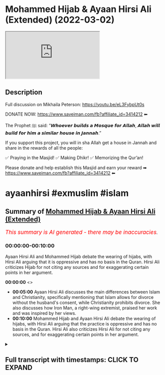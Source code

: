 # Mohammed Hijab & Ayaan Hirsi Ali (Extended) (2022-03-02)

<iframe loading='lazy' allow='autoplay' src='https://www.youtube.com/embed/PdiRh_BkBCg'></iframe>

## Description

Full discussion on Mikhaila Peterson: <https://youtu.be/eL3FybpUt0s>

DONATE NOW: <https://www.saveiman.com/fb?affiliate_id=3414212> ⬅

The Prophet ﷺ said: “𝙒𝙝𝙤𝙚𝙫𝙚𝙧 𝙗𝙪𝙞𝙡𝙙𝙨 𝙖 𝙈𝙤𝙨𝙦𝙪𝙚 𝙛𝙤𝙧 𝘼𝙡𝙡𝙖𝙝, 𝘼𝙡𝙡𝙖𝙝 𝙬𝙞𝙡𝙡 𝙗𝙪𝙞𝙡𝙙 𝙛𝙤𝙧 𝙝𝙞𝙢 𝙖 𝙨𝙞𝙢𝙞𝙡𝙖𝙧 𝙝𝙤𝙪𝙨𝙚 𝙞𝙣 𝙅𝙖𝙣𝙣𝙖𝙝.”

If you support this project, you will in sha Allah get a house in Jannah and share in the rewards of all the people:

✅ Praying in the Masjid!
✅ Making Dhikr!
✅ Memorizing the Qur’an!

Please donate and help establish this Masjid and earn your reward ➡ <https://www.saveiman.com/fb?affiliate_id=3414212> ⬅

# ayaanhirsi #exmuslim #islam

## Summary of [Mohammed Hijab & Ayaan Hirsi Ali (Extended)](https://www.youtube.com/watch?v=PdiRh_BkBCg)

*<span style="color:red; font-size:125%">This summary is AI generated - there may be inaccuracies</span>. [](/)*

### <a onclick="modifyYTiframeseektime('0')">00:00:00-00:10:00</a>

Ayaan Hirsi Ali and Mohammed Hijab debate the wearing of hijabs, with Hirsi Ali arguing that it is oppressive and has no basis in the Quran. Hirsi Ali criticizes Hijab for not citing any sources and for exaggerating certain points in her argument.

**<a onclick="modifyYTiframeseektime('0')">00:00:00</a>** <>

* **<a onclick="modifyYTiframeseektime('300')">00:05:00</a>** Ayaan Hirsi Ali discusses the main differences between Islam and Christianity, specifically mentioning that Islam allows for divorce without the husband's consent, while Christianity prohibits divorce. She also discusses how Iron Man, a right-wing extremist, praised her work and was inspired by her views.
* **<a onclick="modifyYTiframeseektime('600')">00:10:00</a>** Mohammed Hijab and Ayaan Hirsi Ali debate the wearing of hijabs, with Hirsi Ali arguing that the practice is oppressive and has no basis in the Quran. Hirsi Ali also criticizes Hirsi Ali for not citing any sources, and for exaggerating certain points in her argument.

<details><summary><h2>Full transcript with timestamps: CLICK TO EXPAND</h2></summary>

<a onclick="modifyYTiframeseektime('0')">0:00:00</a> islam was founded  
<a onclick="modifyYTiframeseektime('2')">0:00:02</a> um  
<a onclick="modifyYTiframeseektime('4')">0:00:04</a> by a man  
<a onclick="modifyYTiframeseektime('6')">0:00:06</a> who  
<a onclick="modifyYTiframeseektime('7')">0:00:07</a> [Music]  
<a onclick="modifyYTiframeseektime('10')">0:00:10</a> was it was founded in a context  
<a onclick="modifyYTiframeseektime('14')">0:00:14</a> [Music]  
<a onclick="modifyYTiframeseektime('20')">0:00:20</a> muslims in norway are now establishing a  
<a onclick="modifyYTiframeseektime('22')">0:00:22</a> masjid and tawa center to enhance the  
<a onclick="modifyYTiframeseektime('25')">0:00:25</a> norwegian dawah if you donate to the  
<a onclick="modifyYTiframeseektime('26')">0:00:26</a> scores you will insha allah reap the  
<a onclick="modifyYTiframeseektime('29')">0:00:29</a> rewards of thousands of muslims coming  
<a onclick="modifyYTiframeseektime('31')">0:00:31</a> back to islam and many of those who  
<a onclick="modifyYTiframeseektime('33')">0:00:33</a> become dwight and invite to islam so  
<a onclick="modifyYTiframeseektime('36')">0:00:36</a> click the link and donate now and share  
<a onclick="modifyYTiframeseektime('38')">0:00:38</a> the video for extra rewards  
<a onclick="modifyYTiframeseektime('42')">0:00:42</a> how are you guys doing now many of you  
<a onclick="modifyYTiframeseektime('44')">0:00:44</a> already know that the opposing views  
<a onclick="modifyYTiframeseektime('46')">0:00:46</a> episode that i done with one iron mcgann  
<a onclick="modifyYTiframeseektime('49')">0:00:49</a> who refers to herself as iron hersey  
<a onclick="modifyYTiframeseektime('51')">0:00:51</a> ally because she is a liar and she has  
<a onclick="modifyYTiframeseektime('53')">0:00:53</a> been lying to the dutch parliament and  
<a onclick="modifyYTiframeseektime('55')">0:00:55</a> she's been lying to  
<a onclick="modifyYTiframeseektime('57')">0:00:57</a> the public about islam and what it  
<a onclick="modifyYTiframeseektime('58')">0:00:58</a> entails and she is an ignoramus an  
<a onclick="modifyYTiframeseektime('61')">0:01:01</a> academic charlatan an obsequious woman a  
<a onclick="modifyYTiframeseektime('63')">0:01:03</a> right-wing apple polisher  
<a onclick="modifyYTiframeseektime('66')">0:01:06</a> that individual has now quite frankly  
<a onclick="modifyYTiframeseektime('68')">0:01:08</a> been exposed if you go and watch that  
<a onclick="modifyYTiframeseektime('70')">0:01:10</a> video you i think you'll agree with me  
<a onclick="modifyYTiframeseektime('72')">0:01:12</a> um not many people even from the other  
<a onclick="modifyYTiframeseektime('75')">0:01:15</a> side let's say can disagree with that  
<a onclick="modifyYTiframeseektime('78')">0:01:18</a> but i wanted to just point on some of  
<a onclick="modifyYTiframeseektime('80')">0:01:20</a> the things because obviously in that  
<a onclick="modifyYTiframeseektime('82')">0:01:22</a> uh opposing views a format i couldn't i  
<a onclick="modifyYTiframeseektime('85')">0:01:25</a> didn't have access to to her responses  
<a onclick="modifyYTiframeseektime('87')">0:01:27</a> and she did not have access to my  
<a onclick="modifyYTiframeseektime('89')">0:01:29</a> responses so there are some things i  
<a onclick="modifyYTiframeseektime('91')">0:01:31</a> wanted to bring  
<a onclick="modifyYTiframeseektime('92')">0:01:32</a> uh to respond to and not that she  
<a onclick="modifyYTiframeseektime('94')">0:01:34</a> deserves a response because i think for  
<a onclick="modifyYTiframeseektime('96')">0:01:36</a> all intents and purposes anyone with a  
<a onclick="modifyYTiframeseektime('98')">0:01:38</a> shred of integrity and maybe an iota of  
<a onclick="modifyYTiframeseektime('101')">0:01:41</a> sincerity will know that her academic  
<a onclick="modifyYTiframeseektime('104')">0:01:44</a> career if she ever had one in the first  
<a onclick="modifyYTiframeseektime('106')">0:01:46</a> place  
<a onclick="modifyYTiframeseektime('107')">0:01:47</a> is over now with all due respect or none  
<a onclick="modifyYTiframeseektime('109')">0:01:49</a> due to her  
<a onclick="modifyYTiframeseektime('112')">0:01:52</a> this individual actually by the way i  
<a onclick="modifyYTiframeseektime('113')">0:01:53</a> couldn't read this out in the opposing  
<a onclick="modifyYTiframeseektime('115')">0:01:55</a> views for much i should give you a taste  
<a onclick="modifyYTiframeseektime('116')">0:01:56</a> of what kind of individual she is this  
<a onclick="modifyYTiframeseektime('118')">0:01:58</a> is something she mentions in one of her  
<a onclick="modifyYTiframeseektime('119')">0:01:59</a> books  
<a onclick="modifyYTiframeseektime('121')">0:02:01</a> she mentions and i quote  
<a onclick="modifyYTiframeseektime('123')">0:02:03</a> she was talking about christian churches  
<a onclick="modifyYTiframeseektime('125')">0:02:05</a> she says but i think christian church  
<a onclick="modifyYTiframeseektime('127')">0:02:07</a> should begin dawa look how she has  
<a onclick="modifyYTiframeseektime('130')">0:02:10</a> riddle and anger  
<a onclick="modifyYTiframeseektime('131')">0:02:11</a> subhanallah resentment towards the tawa  
<a onclick="modifyYTiframeseektime('133')">0:02:13</a> the propagation of islam and the muslim  
<a onclick="modifyYTiframeseektime('135')">0:02:15</a> people she goes but i think christian  
<a onclick="modifyYTiframeseektime('137')">0:02:17</a> church should begin douwa exactly as  
<a onclick="modifyYTiframeseektime('139')">0:02:19</a> islam does  
<a onclick="modifyYTiframeseektime('140')">0:02:20</a> you need to compete because you can be  
<a onclick="modifyYTiframeseektime('142')">0:02:22</a> as powerful you can be a powerful tool  
<a onclick="modifyYTiframeseektime('145')">0:02:25</a> to reverse islamization she states yeah  
<a onclick="modifyYTiframeseektime('148')">0:02:28</a> you should start with muslim  
<a onclick="modifyYTiframeseektime('149')">0:02:29</a> neighborhoods in rome  
<a onclick="modifyYTiframeseektime('151')">0:02:31</a> she's talking to a priest here and she  
<a onclick="modifyYTiframeseektime('153')">0:02:33</a> says  
<a onclick="modifyYTiframeseektime('154')">0:02:34</a> europe is sleepwalking into disaster  
<a onclick="modifyYTiframeseektime('156')">0:02:36</a> cultural ideological and political  
<a onclick="modifyYTiframeseektime('157')">0:02:37</a> disaster because the authorities of the  
<a onclick="modifyYTiframeseektime('160')">0:02:40</a> church have neglected the immigrant  
<a onclick="modifyYTiframeseektime('163')">0:02:43</a> ghettos she states the churches could go  
<a onclick="modifyYTiframeseektime('166')">0:02:46</a> into muslim communities provide services  
<a onclick="modifyYTiframeseektime('168')">0:02:48</a> just as the radical muslims do build new  
<a onclick="modifyYTiframeseektime('171')">0:02:51</a> catholic schools hospitals communities  
<a onclick="modifyYTiframeseektime('174')">0:02:54</a> community centers just like the ones  
<a onclick="modifyYTiframeseektime('176')">0:02:56</a> that were such a civilizing force under  
<a onclick="modifyYTiframeseektime('179')">0:02:59</a> colonialism in africa  
<a onclick="modifyYTiframeseektime('181')">0:03:01</a> this person is not just an apostate from  
<a onclick="modifyYTiframeseektime('183')">0:03:03</a> islam this person  
<a onclick="modifyYTiframeseektime('185')">0:03:05</a> is the equivalent of the the monster  
<a onclick="modifyYTiframeseektime('188')">0:03:08</a> uncle tom no aunt jemima where the hell  
<a onclick="modifyYTiframeseektime('191')">0:03:11</a> the equivalent uncle tommy is the  
<a onclick="modifyYTiframeseektime('192')">0:03:12</a> monstrous  
<a onclick="modifyYTiframeseektime('194')">0:03:14</a> uh you know uncle tom that she is a  
<a onclick="modifyYTiframeseektime('197')">0:03:17</a> colonized colonialism in africa she's an  
<a onclick="modifyYTiframeseektime('199')">0:03:19</a> apostate from african identity  
<a onclick="modifyYTiframeseektime('202')">0:03:22</a> itself  
<a onclick="modifyYTiframeseektime('203')">0:03:23</a> not just islam  
<a onclick="modifyYTiframeseektime('205')">0:03:25</a> but not just that and i've mentioned  
<a onclick="modifyYTiframeseektime('207')">0:03:27</a> this and alluded to it but i wanted to  
<a onclick="modifyYTiframeseektime('208')">0:03:28</a> give you clarity and proof because i did  
<a onclick="modifyYTiframeseektime('210')">0:03:30</a> mention it in the discussion but i  
<a onclick="modifyYTiframeseektime('212')">0:03:32</a> wanted to mention it once more look what  
<a onclick="modifyYTiframeseektime('215')">0:03:35</a> she says about islam in her book one of  
<a onclick="modifyYTiframeseektime('218')">0:03:38</a> her main books this is printed  
<a onclick="modifyYTiframeseektime('221')">0:03:41</a> this is printed  
<a onclick="modifyYTiframeseektime('222')">0:03:42</a> she states a key problem for islam today  
<a onclick="modifyYTiframeseektime('225')">0:03:45</a> can be summarized in three simplifying  
<a onclick="modifyYTiframeseektime('226')">0:03:46</a> sentences christians worship a man made  
<a onclick="modifyYTiframeseektime('229')">0:03:49</a> divine  
<a onclick="modifyYTiframeseektime('230')">0:03:50</a> jews worship a book  
<a onclick="modifyYTiframeseektime('231')">0:03:51</a> and muslims worship both  
<a onclick="modifyYTiframeseektime('235')">0:03:55</a> she doesn't know the basics of islam  
<a onclick="modifyYTiframeseektime('237')">0:03:57</a> look at what she says here in her book  
<a onclick="modifyYTiframeseektime('239')">0:03:59</a> infidel i've read her books  
<a onclick="modifyYTiframeseektime('242')">0:04:02</a> rubbish  
<a onclick="modifyYTiframeseektime('243')">0:04:03</a> rubbish  
<a onclick="modifyYTiframeseektime('244')">0:04:04</a> books they are  
<a onclick="modifyYTiframeseektime('246')">0:04:06</a> she goes on her tour so she's talking  
<a onclick="modifyYTiframeseektime('248')">0:04:08</a> about a particular film that was  
<a onclick="modifyYTiframeseektime('249')">0:04:09</a> released on hotel  
<a onclick="modifyYTiframeseektime('250')">0:04:10</a> is written the opening verse of the  
<a onclick="modifyYTiframeseektime('253')">0:04:13</a> quran the surat al-fatiha so she refers  
<a onclick="modifyYTiframeseektime('256')">0:04:16</a> to an entire chapter as a verse she  
<a onclick="modifyYTiframeseektime('259')">0:04:19</a> doesn't know the basics and she  
<a onclick="modifyYTiframeseektime('260')">0:04:20</a> continues by the way there's other  
<a onclick="modifyYTiframeseektime('261')">0:04:21</a> things like this where she talks about  
<a onclick="modifyYTiframeseektime('263')">0:04:23</a> hadith like for example  
<a onclick="modifyYTiframeseektime('267')">0:04:27</a> or the jannah is under the feet of the  
<a onclick="modifyYTiframeseektime('269')">0:04:29</a> mother she says the verse of the quran  
<a onclick="modifyYTiframeseektime('270')">0:04:30</a> she does not know how to differentiate a  
<a onclick="modifyYTiframeseektime('272')">0:04:32</a> verse from a chapter  
<a onclick="modifyYTiframeseektime('273')">0:04:33</a> at the verse of the quran  
<a onclick="modifyYTiframeseektime('275')">0:04:35</a> and  
<a onclick="modifyYTiframeseektime('276')">0:04:36</a> this person is meant to be the scholar  
<a onclick="modifyYTiframeseektime('278')">0:04:38</a> that is telling us and teaching us about  
<a onclick="modifyYTiframeseektime('280')">0:04:40</a> islam this is meant to be the scholar  
<a onclick="modifyYTiframeseektime('282')">0:04:42</a> joe rogan and jordan pearson and these  
<a onclick="modifyYTiframeseektime('284')">0:04:44</a> individuals they're putting her on  
<a onclick="modifyYTiframeseektime('286')">0:04:46</a> i want to show you the extent of her  
<a onclick="modifyYTiframeseektime('288')">0:04:48</a> ignorance by just letting her answer a  
<a onclick="modifyYTiframeseektime('290')">0:04:50</a> simple gcse re type question that she  
<a onclick="modifyYTiframeseektime('295')">0:04:55</a> stutters i i thought that this was in  
<a onclick="modifyYTiframeseektime('297')">0:04:57</a> many ways the most telling part of the  
<a onclick="modifyYTiframeseektime('299')">0:04:59</a> entire opposing views segment let's take  
<a onclick="modifyYTiframeseektime('301')">0:05:01</a> a let's take a look at how she answers a  
<a onclick="modifyYTiframeseektime('303')">0:05:03</a> very simple question what the  
<a onclick="modifyYTiframeseektime('304')">0:05:04</a> differences of islam and christianity  
<a onclick="modifyYTiframeseektime('306')">0:05:06</a> are let's take a look what do you think  
<a onclick="modifyYTiframeseektime('308')">0:05:08</a> the primary differences are that you've  
<a onclick="modifyYTiframeseektime('309')">0:05:09</a> seen between islam and christianity  
<a onclick="modifyYTiframeseektime('312')">0:05:12</a> the primary differences  
<a onclick="modifyYTiframeseektime('315')">0:05:15</a> primary differences yeah  
<a onclick="modifyYTiframeseektime('317')">0:05:17</a> well i think  
<a onclick="modifyYTiframeseektime('319')">0:05:19</a> the the primary and probably the most  
<a onclick="modifyYTiframeseektime('321')">0:05:21</a> well-known differences is islam was  
<a onclick="modifyYTiframeseektime('324')">0:05:24</a> founded  
<a onclick="modifyYTiframeseektime('327')">0:05:27</a> by a man  
<a onclick="modifyYTiframeseektime('330')">0:05:30</a> who  
<a onclick="modifyYTiframeseektime('333')">0:05:33</a> was it was founded in a context  
<a onclick="modifyYTiframeseektime('338')">0:05:38</a> that was tribal  
<a onclick="modifyYTiframeseektime('341')">0:05:41</a> very parochial very small  
<a onclick="modifyYTiframeseektime('345')">0:05:45</a> and the man who founded islam  
<a onclick="modifyYTiframeseektime('347')">0:05:47</a> turned it into an empire so i'm really  
<a onclick="modifyYTiframeseektime('350')">0:05:50</a> sorry to say this but this academic  
<a onclick="modifyYTiframeseektime('352')">0:05:52</a> charlatan  
<a onclick="modifyYTiframeseektime('353')">0:05:53</a> in addition to saying  
<a onclick="modifyYTiframeseektime('355')">0:05:55</a> she's not knowing the basics clearly  
<a onclick="modifyYTiframeseektime('357')">0:05:57</a> identified by her printed works and her  
<a onclick="modifyYTiframeseektime('360')">0:06:00</a> public  
<a onclick="modifyYTiframeseektime('361')">0:06:01</a> display or presentations  
<a onclick="modifyYTiframeseektime('364')">0:06:04</a> she  
<a onclick="modifyYTiframeseektime('365')">0:06:05</a> in addition to that continues  
<a onclick="modifyYTiframeseektime('367')">0:06:07</a> lying to the public and telling people  
<a onclick="modifyYTiframeseektime('370')">0:06:10</a> or insinuating that islam  
<a onclick="modifyYTiframeseektime('372')">0:06:12</a> uh has a force of bleak or forced  
<a onclick="modifyYTiframeseektime('374')">0:06:14</a> convert narrative that we force people  
<a onclick="modifyYTiframeseektime('377')">0:06:17</a> to become muslims let's take a look at  
<a onclick="modifyYTiframeseektime('379')">0:06:19</a> what she states trying to get non-muslim  
<a onclick="modifyYTiframeseektime('382')">0:06:22</a> societies to adopt islam either through  
<a onclick="modifyYTiframeseektime('384')">0:06:24</a> persuasion or through force or through  
<a onclick="modifyYTiframeseektime('387')">0:06:27</a> both of those means now this she keeps  
<a onclick="modifyYTiframeseektime('390')">0:06:30</a> mentioning this  
<a onclick="modifyYTiframeseektime('391')">0:06:31</a> it's as if she has not mentioned or she  
<a onclick="modifyYTiframeseektime('393')">0:06:33</a> has not read and she clearly has  
<a onclick="modifyYTiframeseektime('394')">0:06:34</a> actually because i've seen it in her one  
<a onclick="modifyYTiframeseektime('396')">0:06:36</a> of her books she mentions it  
<a onclick="modifyYTiframeseektime('397')">0:06:37</a> the verse  
<a onclick="modifyYTiframeseektime('399')">0:06:39</a> there is no compulsion in religion  
<a onclick="modifyYTiframeseektime('402')">0:06:42</a> even arnold walker  
<a onclick="modifyYTiframeseektime('404')">0:06:44</a> who wrote the book proselytizing oh  
<a onclick="modifyYTiframeseektime('406')">0:06:46</a> sorry the preaching of islam an  
<a onclick="modifyYTiframeseektime('408')">0:06:48</a> orientalist doesn't take this view that  
<a onclick="modifyYTiframeseektime('410')">0:06:50</a> islam was spread by the sword in the  
<a onclick="modifyYTiframeseektime('412')">0:06:52</a> sense that people were forced to become  
<a onclick="modifyYTiframeseektime('414')">0:06:54</a> muslims on mass  
<a onclick="modifyYTiframeseektime('416')">0:06:56</a> in in where islam conquered land  
<a onclick="modifyYTiframeseektime('419')">0:06:59</a> and even if there were times in places  
<a onclick="modifyYTiframeseektime('422')">0:07:02</a> in the islamic history where that did  
<a onclick="modifyYTiframeseektime('424')">0:07:04</a> takes place it clearly goes against  
<a onclick="modifyYTiframeseektime('427')">0:07:07</a> the verse which is  
<a onclick="modifyYTiframeseektime('428')">0:07:08</a> 2 256 in surah baqara la iqra fadin  
<a onclick="modifyYTiframeseektime('432')">0:07:12</a> there's no compulsion in religion so she  
<a onclick="modifyYTiframeseektime('434')">0:07:14</a> keeps mentioning this point  
<a onclick="modifyYTiframeseektime('437')">0:07:17</a> and to to make islam look like a  
<a onclick="modifyYTiframeseektime('439')">0:07:19</a> monstrous religion  
<a onclick="modifyYTiframeseektime('441')">0:07:21</a> or she in fact is a monstrous liar  
<a onclick="modifyYTiframeseektime('444')">0:07:24</a> and i will say something else  
<a onclick="modifyYTiframeseektime('446')">0:07:26</a> that she and i've mentioned this before  
<a onclick="modifyYTiframeseektime('448')">0:07:28</a> and i'll emphasize the point again was  
<a onclick="modifyYTiframeseektime('450')">0:07:30</a> the same individual that anders breivik  
<a onclick="modifyYTiframeseektime('454')">0:07:34</a> the individual who responds who was  
<a onclick="modifyYTiframeseektime('456')">0:07:36</a> responsible for killing 77  
<a onclick="modifyYTiframeseektime('458')">0:07:38</a> individuals majority of them were  
<a onclick="modifyYTiframeseektime('460')">0:07:40</a> non-muslims in norway in one of the most  
<a onclick="modifyYTiframeseektime('462')">0:07:42</a> prolific crimes in the last hundred  
<a onclick="modifyYTiframeseektime('465')">0:07:45</a> years  
<a onclick="modifyYTiframeseektime('466')">0:07:46</a> that individual dedicated an entire  
<a onclick="modifyYTiframeseektime('469')">0:07:49</a> chapter to iron mcgann iron hershey  
<a onclick="modifyYTiframeseektime('471')">0:07:51</a> mcgann an entire chapter he dedicated  
<a onclick="modifyYTiframeseektime('474')">0:07:54</a> praising her saying that she should have  
<a onclick="modifyYTiframeseektime('476')">0:07:56</a> won the nobel peace prize  
<a onclick="modifyYTiframeseektime('478')">0:07:58</a> and that she that her views are quite  
<a onclick="modifyYTiframeseektime('480')">0:08:00</a> commensurate with his and you know  
<a onclick="modifyYTiframeseektime('482')">0:08:02</a> saying good words about her clearly  
<a onclick="modifyYTiframeseektime('484')">0:08:04</a> inspired  
<a onclick="modifyYTiframeseektime('485')">0:08:05</a> and influenced by her  
<a onclick="modifyYTiframeseektime('487')">0:08:07</a> right wing fascistic narratives  
<a onclick="modifyYTiframeseektime('490')">0:08:10</a> this is an individual who killed white  
<a onclick="modifyYTiframeseektime('492')">0:08:12</a> liberal people to put it crudely white  
<a onclick="modifyYTiframeseektime('494')">0:08:14</a> liberal people you can see the extent to  
<a onclick="modifyYTiframeseektime('497')">0:08:17</a> which her drivel  
<a onclick="modifyYTiframeseektime('499')">0:08:19</a> can lead to actual impact on the ground  
<a onclick="modifyYTiframeseektime('502')">0:08:22</a> she's talking about islam  
<a onclick="modifyYTiframeseektime('504')">0:08:24</a> scapegoating it maybe projecting her own  
<a onclick="modifyYTiframeseektime('506')">0:08:26</a> kind of maliciousness  
<a onclick="modifyYTiframeseektime('508')">0:08:28</a> onto it malignancy  
<a onclick="modifyYTiframeseektime('510')">0:08:30</a> and malevolence  
<a onclick="modifyYTiframeseektime('512')">0:08:32</a> the individual that  
<a onclick="modifyYTiframeseektime('513')">0:08:33</a> that is iron mcgann really has no  
<a onclick="modifyYTiframeseektime('516')">0:08:36</a> credentials to talk about these things  
<a onclick="modifyYTiframeseektime('517')">0:08:37</a> as we mentioned in the first place  
<a onclick="modifyYTiframeseektime('520')">0:08:40</a> and then again she makes a series of  
<a onclick="modifyYTiframeseektime('523')">0:08:43</a> claims about women's rights most of  
<a onclick="modifyYTiframeseektime('525')">0:08:45</a> which are nonsense claims  
<a onclick="modifyYTiframeseektime('527')">0:08:47</a> now this is something she did mention in  
<a onclick="modifyYTiframeseektime('529')">0:08:49</a> some of her books but she keeps saying  
<a onclick="modifyYTiframeseektime('531')">0:08:51</a> it's almost impossible for a muslim  
<a onclick="modifyYTiframeseektime('533')">0:08:53</a> woman to get a divorce  
<a onclick="modifyYTiframeseektime('534')">0:08:54</a> compared to what into what system like  
<a onclick="modifyYTiframeseektime('536')">0:08:56</a> for example we'll talk about other  
<a onclick="modifyYTiframeseektime('537')">0:08:57</a> religions  
<a onclick="modifyYTiframeseektime('538')">0:08:58</a> whose system is easier for it to be to  
<a onclick="modifyYTiframeseektime('541')">0:09:01</a> get a divorce is it easier for a muslim  
<a onclick="modifyYTiframeseektime('542')">0:09:02</a> man a woman to get a divorce or is it  
<a onclick="modifyYTiframeseektime('544')">0:09:04</a> easier for an orthodox jewish woman who  
<a onclick="modifyYTiframeseektime('546')">0:09:06</a> has to get the get in fact that system  
<a onclick="modifyYTiframeseektime('548')">0:09:08</a> is much more difficult for a woman to  
<a onclick="modifyYTiframeseektime('549')">0:09:09</a> get a divorce the get  
<a onclick="modifyYTiframeseektime('552')">0:09:12</a> in some circles you you cannot even get  
<a onclick="modifyYTiframeseektime('553')">0:09:13</a> a woman cannot even get a divorce  
<a onclick="modifyYTiframeseektime('555')">0:09:15</a> without the husband's  
<a onclick="modifyYTiframeseektime('557')">0:09:17</a> consent  
<a onclick="modifyYTiframeseektime('559')">0:09:19</a> well about catholicism for the longest  
<a onclick="modifyYTiframeseektime('561')">0:09:21</a> of time divorce was prohibited  
<a onclick="modifyYTiframeseektime('563')">0:09:23</a> completely and she was singing the  
<a onclick="modifyYTiframeseektime('564')">0:09:24</a> praises of christianity whereas in  
<a onclick="modifyYTiframeseektime('567')">0:09:27</a> clearly in islam there is such a thing  
<a onclick="modifyYTiframeseektime('568')">0:09:28</a> as fasc where a woman can get a divorce  
<a onclick="modifyYTiframeseektime('571')">0:09:31</a> even without the consent of her husband  
<a onclick="modifyYTiframeseektime('574')">0:09:34</a> hadith  
<a onclick="modifyYTiframeseektime('580')">0:09:40</a> you know if it wasn't for a woman came  
<a onclick="modifyYTiframeseektime('581')">0:09:41</a> to the prophet said it had it not been  
<a onclick="modifyYTiframeseektime('583')">0:09:43</a> for the fear of allah would have spat in  
<a onclick="modifyYTiframeseektime('584')">0:09:44</a> his face and then he got them separated  
<a onclick="modifyYTiframeseektime('587')">0:09:47</a> meaning without his permission so this  
<a onclick="modifyYTiframeseektime('589')">0:09:49</a> kind of thing is clearly in islam so  
<a onclick="modifyYTiframeseektime('591')">0:09:51</a> once again how exaggerated comically  
<a onclick="modifyYTiframeseektime('593')">0:09:53</a> exaggerated claims which are in fact  
<a onclick="modifyYTiframeseektime('595')">0:09:55</a> not factual  
<a onclick="modifyYTiframeseektime('597')">0:09:57</a> are intended for the sole purpose of  
<a onclick="modifyYTiframeseektime('600')">0:10:00</a> maligning islam and she has not quoted a  
<a onclick="modifyYTiframeseektime('603')">0:10:03</a> single source throughout the whole video  
<a onclick="modifyYTiframeseektime('605')">0:10:05</a> i don't think in the entire video that  
<a onclick="modifyYTiframeseektime('606')">0:10:06</a> she's quoted a single source not even  
<a onclick="modifyYTiframeseektime('609')">0:10:09</a> one  
<a onclick="modifyYTiframeseektime('610')">0:10:10</a> from the primary text of islam let alone  
<a onclick="modifyYTiframeseektime('612')">0:10:12</a> academic resources and so on so she's  
<a onclick="modifyYTiframeseektime('615')">0:10:15</a> absolutely  
<a onclick="modifyYTiframeseektime('616')">0:10:16</a> lost  
<a onclick="modifyYTiframeseektime('618')">0:10:18</a> and then she mentions that women are  
<a onclick="modifyYTiframeseektime('619')">0:10:19</a> confined to the house well of course  
<a onclick="modifyYTiframeseektime('621')">0:10:21</a> that's not true at all and the only  
<a onclick="modifyYTiframeseektime('623')">0:10:23</a> verse that can be used let me help her  
<a onclick="modifyYTiframeseektime('625')">0:10:25</a> out a little bit is the views  
<a onclick="modifyYTiframeseektime('630')">0:10:30</a> which talks to the prophet's wives and  
<a onclick="modifyYTiframeseektime('631')">0:10:31</a> says and stay in your homes  
<a onclick="modifyYTiframeseektime('633')">0:10:33</a> and it can also be read  
<a onclick="modifyYTiframeseektime('636')">0:10:36</a> by the way which means  
<a onclick="modifyYTiframeseektime('638')">0:10:38</a> which means have sakina have tranquility  
<a onclick="modifyYTiframeseektime('640')">0:10:40</a> in your homes even with them because we  
<a onclick="modifyYTiframeseektime('642')">0:10:42</a> know that the prophet's wives they left  
<a onclick="modifyYTiframeseektime('644')">0:10:44</a> their homes  
<a onclick="modifyYTiframeseektime('645')">0:10:45</a> they left the homes they went and done  
<a onclick="modifyYTiframeseektime('646')">0:10:46</a> things i mean they led wars in the case  
<a onclick="modifyYTiframeseektime('648')">0:10:48</a> of aisha not to say that all of that was  
<a onclick="modifyYTiframeseektime('650')">0:10:50</a> in her own interest according to her own  
<a onclick="modifyYTiframeseektime('652')">0:10:52</a> testimonies but they definitely stayed  
<a onclick="modifyYTiframeseektime('655')">0:10:55</a> out of the house but you've got all  
<a onclick="modifyYTiframeseektime('656')">0:10:56</a> kinds of pro  
<a onclick="modifyYTiframeseektime('657')">0:10:57</a> so commandments on in islam for example  
<a onclick="modifyYTiframeseektime('665')">0:11:05</a> do not prevent the woman slaves of allah  
<a onclick="modifyYTiframeseektime('668')">0:11:08</a> from going to the masjids what if a  
<a onclick="modifyYTiframeseektime('670')">0:11:10</a> woman wants to go and see her parents  
<a onclick="modifyYTiframeseektime('673')">0:11:13</a> the vast majority of islam says  
<a onclick="modifyYTiframeseektime('676')">0:11:16</a> and no one can stop her from doing that  
<a onclick="modifyYTiframeseektime('678')">0:11:18</a> and in fact the husband must facilitate  
<a onclick="modifyYTiframeseektime('680')">0:11:20</a> such a thing what if she has to go for  
<a onclick="modifyYTiframeseektime('682')">0:11:22</a> another reason  
<a onclick="modifyYTiframeseektime('683')">0:11:23</a> there's nothing to say a woman must stay  
<a onclick="modifyYTiframeseektime('685')">0:11:25</a> in the house in this house and be  
<a onclick="modifyYTiframeseektime('686')">0:11:26</a> trapped like a prisoner in islam there's  
<a onclick="modifyYTiframeseektime('688')">0:11:28</a> no such thing  
<a onclick="modifyYTiframeseektime('690')">0:11:30</a> and so that's something else which she  
<a onclick="modifyYTiframeseektime('691')">0:11:31</a> exaggerates and lies about but there's a  
<a onclick="modifyYTiframeseektime('694')">0:11:34</a> series of claims that i'm looking at  
<a onclick="modifyYTiframeseektime('696')">0:11:36</a> right here which are to be honest with  
<a onclick="modifyYTiframeseektime('697')">0:11:37</a> you too numerous to mention by what i  
<a onclick="modifyYTiframeseektime('700')">0:11:40</a> will and to be honest too  
<a onclick="modifyYTiframeseektime('701')">0:11:41</a> comical in the first place something  
<a onclick="modifyYTiframeseektime('703')">0:11:43</a> that even the most basic student of  
<a onclick="modifyYTiframeseektime('705')">0:11:45</a> knowledge will be able to dismiss  
<a onclick="modifyYTiframeseektime('708')">0:11:48</a> so instead of doing all of that i will  
<a onclick="modifyYTiframeseektime('709')">0:11:49</a> just leave you with one thought this  
<a onclick="modifyYTiframeseektime('711')">0:11:51</a> person has been exposed  
<a onclick="modifyYTiframeseektime('714')">0:11:54</a> exposed and if you have a shred an iota  
<a onclick="modifyYTiframeseektime('717')">0:11:57</a> of academic integrity  
<a onclick="modifyYTiframeseektime('719')">0:11:59</a> or sincerity in your heart in your mind  
<a onclick="modifyYTiframeseektime('723')">0:12:03</a> especially if you are non-muslim  
<a onclick="modifyYTiframeseektime('724')">0:12:04</a> watching this you cannot  
<a onclick="modifyYTiframeseektime('727')">0:12:07</a> you cannot take this kind of narrative  
<a onclick="modifyYTiframeseektime('729')">0:12:09</a> seriously especially coming from this  
<a onclick="modifyYTiframeseektime('730')">0:12:10</a> kind of person  
<a onclick="modifyYTiframeseektime('732')">0:12:12</a> and if you really want to know about  
<a onclick="modifyYTiframeseektime('733')">0:12:13</a> islam then you have to go to the sources  
<a onclick="modifyYTiframeseektime('735')">0:12:15</a> directly read it for yourself the quran  
<a onclick="modifyYTiframeseektime('737')">0:12:17</a> has been trying the meanings of  
<a onclick="modifyYTiframeseektime('738')">0:12:18</a> translations of the quran have been have  
<a onclick="modifyYTiframeseektime('740')">0:12:20</a> been translated many places for free you  
<a onclick="modifyYTiframeseektime('742')">0:12:22</a> can go quran.com you'll find a  
<a onclick="modifyYTiframeseektime('744')">0:12:24</a> translation of the quran just go to the  
<a onclick="modifyYTiframeseektime('745')">0:12:25</a> sources yourself go to the muslim  
<a onclick="modifyYTiframeseektime('747')">0:12:27</a> community it's high time we start  
<a onclick="modifyYTiframeseektime('749')">0:12:29</a> educating people about the religion of  
<a onclick="modifyYTiframeseektime('751')">0:12:31</a> islam and enough is enough  
<a onclick="modifyYTiframeseektime('755')">0:12:35</a> muslims in norway are now establishing a  
<a onclick="modifyYTiframeseektime('757')">0:12:37</a> messaging and dawa center to enhance the  
<a onclick="modifyYTiframeseektime('759')">0:12:39</a> norwegian tawa if you donate to the  
<a onclick="modifyYTiframeseektime('761')">0:12:41</a> schools you will ensure allah reap the  
<a onclick="modifyYTiframeseektime('763')">0:12:43</a> rewards of thousands of muslims coming  
<a onclick="modifyYTiframeseektime('766')">0:12:46</a> back to islam and many of those who  
<a onclick="modifyYTiframeseektime('768')">0:12:48</a> become dwight and invite to islam so  
<a onclick="modifyYTiframeseektime('771')">0:12:51</a> click the link and donate now and share  
<a onclick="modifyYTiframeseektime('773')">0:12:53</a> the video for extra rewards  
</details>
